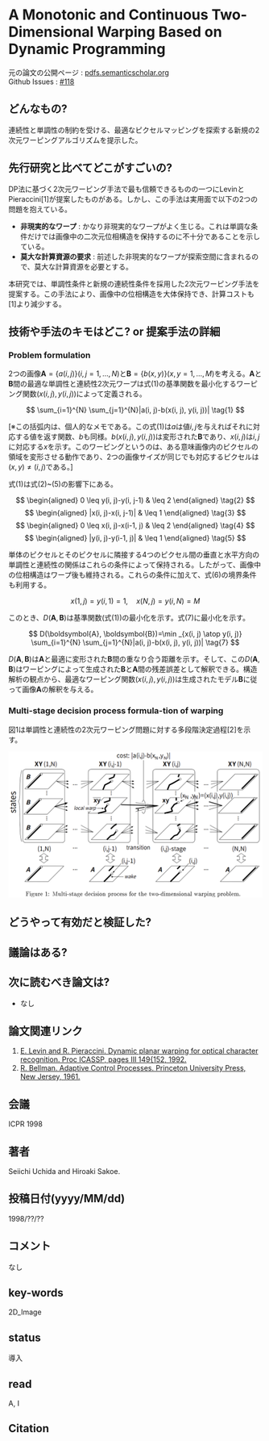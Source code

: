 # A Monotonic and Continuous Two-Dimensional Warping Based on Dynamic Programming

元の論文の公開ページ : [pdfs.semanticscholar.org](https://pdfs.semanticscholar.org/36dd/e6fa87576b393fd6769b3ba1c173dc610908.pdf)  
Github Issues : [#118](https://github.com/Obarads/obarads.github.io/issues/118)

## どんなもの?
連続性と単調性の制約を受ける、最適なピクセルマッピングを探索する新規の2次元ワーピングアルゴリズムを提示した。

## 先行研究と比べてどこがすごいの?
DP法に基づく2次元ワーピング手法で最も信頼できるものの一つにLevinとPieraccini[1]が提案したものがある。しかし、この手法は実用面で以下の2つの問題を抱えている。

- **非現実的なワープ** : かなり非現実的なワープがよく生じる。これは単調な条件だけでは画像中の二次元位相構造を保持するのに不十分であることを示している。
- **莫大な計算資源の要求** : 前述した非現実的なワープが探索空間に含まれるので、莫大な計算資源を必要とする。

本研究では、単調性条件と新規の連続性条件を採用した2次元ワーピング手法を提案する。この手法により、画像中の位相構造を大体保持でき、計算コストも[1]より減少する。

## 技術や手法のキモはどこ? or 提案手法の詳細
### Problem formulation
2つの画像$\boldsymbol{A}=\{a(i, j)\}(i, j=1, \ldots, N)$と$\boldsymbol{B}=\{b(x, y)\}(x, y=1, \ldots, M)$を考える。$\boldsymbol{A}$と$\boldsymbol{B}$間の最適な単調性と連続性2次元ワープは式(1)の基準関数を最小化するワーピング関数$(x(i, j), y(i, j))$によって定義される。

$$
\sum_{i=1}^{N} \sum_{j=1}^{N}|a(i, j)-b(x(i, j), y(i, j))| \tag{1}
$$

[※この括弧内は、個人的なメモである。この式(1)は$a$は値$i,j$を与えればそれに対応する値を返す関数、$b$も同様。$b(x(i, j), y(i, j))$は変形された$\boldsymbol{B}$であり、$x(i,j)$は$i,j$に対応する$x$を示す。このワーピングというのは、ある意味画像内のピクセルの領域を変形させる動作であり、2つの画像サイズが同じでも対応するピクセルは$(x,y)\not=(i,j)$である。]

式(1)は式(2)~(5)の影響下にある。

$$
\begin{aligned} 0 \leq y(i, j)-y(i, j-1) & \leq 2 \end{aligned} \tag{2}
$$
$$
\begin{aligned} |x(i, j)-x(i, j-1)| & \leq 1 \end{aligned} \tag{3}
$$
$$
\begin{aligned} 0 \leq x(i, j)-x(i-1, j) & \leq 2 \end{aligned} \tag{4}
$$
$$
\begin{aligned} |y(i, j)-y(i-1, j)| & \leq 1 \end{aligned} \tag{5}
$$

単体のピクセルとそのピクセルに隣接する4つのピクセル間の垂直と水平方向の単調性と連続性の関係はこれらの条件によって保持される。したがって、画像中の位相構造はワープ後も維持される。これらの条件に加えて、式(6)の境界条件も利用する。

$$
x(1, j)=y(i, 1)=1, \quad x(N, j)=y(i, N)=M \tag{6}
$$

このとき、$D(\boldsymbol{A}, \boldsymbol{B})$は基準関数(式(1))の最小化を示す。式(7)に最小化を示す。

$$
D(\boldsymbol{A}, \boldsymbol{B})=\min _{x(i, j) \atop y(i, j)} \sum_{i=1}^{N} \sum_{j=1}^{N}|a(i, j)-b(x(i, j), y(i, j))| \tag{7}
$$

$D(\boldsymbol{A}, \boldsymbol{B})$は$\boldsymbol{A}$と最適に変形された$\boldsymbol{B}$間の重なり合う距離を示す。そして、この$D(\boldsymbol{A}, \boldsymbol{B})$はワーピングによって生成された$\boldsymbol{B}$と$\boldsymbol{A}$間の残差誤差として解釈できる。構造解析の観点から、最適なワーピング関数$(x(i, j), y(i, j))$は生成されたモデル$\boldsymbol{B}$に従って画像$\boldsymbol{A}$の解釈を与える。

### Multi-stage decision process formula-tion of warping
図1は単調性と連続性の2次元ワーピング問題に対する多段階決定過程[2]を示す。

![fig1](img/AMaCTWBoDP/fig1.png)



## どうやって有効だと検証した?

## 議論はある?

## 次に読むべき論文は?
- なし

## 論文関連リンク
1. [E. Levin and R. Pieraccini. Dynamic planar warping for optical character recognition. Proc ICASSP, pages III 149{152, 1992.](https://www.researchgate.net/publication/3532347_Dynamic_planar_warping_for_optical_character_recognition)
2. [R. Bellman. Adaptive Control Processes. Princeton University Press, New Jersey, 1961.](https://onlinelibrary.wiley.com/doi/abs/10.1002/zamm.19620420718)

## 会議
ICPR 1998

## 著者
Seiichi Uchida and Hiroaki Sakoe.

## 投稿日付(yyyy/MM/dd)
1998/??/??

## コメント
なし

## key-words
2D_Image

## status
導入

## read
A, I

## Citation
